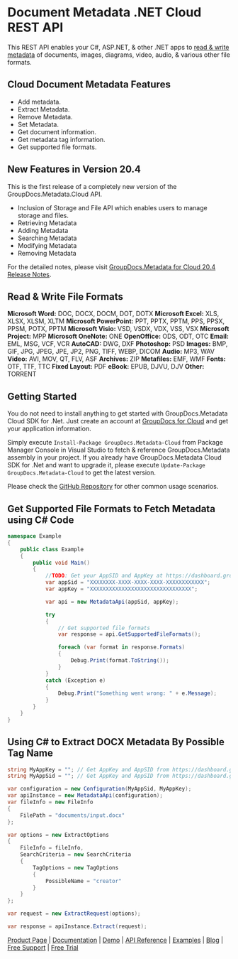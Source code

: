# Document Metadata .NET Cloud REST API

This REST API enables your C#, ASP.NET, & other .NET apps to [read & write metadata](https://products.groupdocs.cloud/metadata/net) of documents, images, diagrams, video, audio, & various other file formats.

## Cloud Document Metadata Features

- Add metadata.
- Extract Metadata.
- Remove Metadata.
- Set Metadata.
- Get document information.
- Get metadata tag information.
- Get supported file formats.

## New Features in Version 20.4

This is the first release of a completely new version of the GroupDocs.Metadata.Cloud API.

- Inclusion of Storage and File API which enables users to manage storage and files.
- Retrieving Metadata
- Adding Metadata
- Searching Metadata
- Modifying Metadata
- Removing Metadata

For the detailed notes, please visit [GroupDocs.Metadata for Cloud 20.4 Release Notes](https://wiki.groupdocs.cloud/metadatacloud/release-notes/2020/groupdocs-metadata-for-cloud-20-4-release-notes/).

## Read & Write File Formats

**Microsoft Word:** DOC, DOCX, DOCM, DOT, DOTX
**Microsoft Excel:** XLS, XLSX, XLSM, XLTM
**Microsoft PowerPoint:** PPT, PPTX, PPTM, PPS, PPSX, PPSM, POTX, PPTM
**Microsoft Visio:** VSD, VSDX, VDX, VSS, VSX
**Microsoft Project:** MPP
**Microsoft OneNote:** ONE
**OpenOffice:** ODS, ODT, OTC
**Email:** EML, MSG, VCF, VCR
**AutoCAD:** DWG, DXF
**Photoshop:** PSD
**Images:** BMP, GIF, JPG, JPEG, JPE, JP2, PNG, TIFF, WEBP, DICOM
**Audio:** MP3, WAV
**Video:** AVI, MOV, QT, FLV, ASF
**Archives:** ZIP
**Metafiles:** EMF, WMF
**Fonts:** OTF, TTF, TTC
**Fixed Layout:** PDF
**eBook:** EPUB, DJVU, DJV
**Other:** TORRENT

## Getting Started

You do not need to install anything to get started with GroupDocs.Metadata Cloud SDK for .Net. Just create an account at [GroupDocs for Cloud](https://dashboard.groupdocs.cloud/#/apps) and get your application information.

Simply execute `Install-Package GroupDocs.Metadata-Cloud` from Package Manager Console in Visual Studio to fetch & reference GroupDocs.Metadata assembly in your project. If you already have GroupDocs.Metadata Cloud SDK for .Net and want to upgrade it, please execute `Update-Package GroupDocs.Metadata-Cloud` to get the latest version.

Please check the [GitHub Repository](https://github.com/groupdocs-metadata-cloud/groupdocs-metadata-cloud-dotnet) for other common usage scenarios.

## Get Supported File Formats to Fetch Metadata using C# Code

```csharp
namespace Example
{
    public class Example
    {
        public void Main()
        {
            //TODO: Get your AppSID and AppKey at https://dashboard.groupdocs.cloud (free registration is required).
            var appSid = "XXXXXXXX-XXXX-XXXX-XXXX-XXXXXXXXXXXX";
            var appKey = "XXXXXXXXXXXXXXXXXXXXXXXXXXXXXXXX";

            var api = new MetadataApi(appSid, appKey);

            try
            {
                // Get supported file formats
                var response = api.GetSupportedFileFormats();

                foreach (var format in response.Formats)
                {
                    Debug.Print(format.ToString());
                }
            }
            catch (Exception e)
            {
                Debug.Print("Something went wrong: " + e.Message);
            }
        }
    }
}
```

## Using C# to Extract DOCX Metadata By Possible Tag Name

```csharp
string MyAppKey = ""; // Get AppKey and AppSID from https://dashboard.groupdocs.cloud
string MyAppSid = ""; // Get AppKey and AppSID from https://dashboard.groupdocs.cloud

var configuration = new Configuration(MyAppSid, MyAppKey);
var apiInstance = new MetadataApi(configuration);
var fileInfo = new FileInfo
{
    FilePath = "documents/input.docx"
};

var options = new ExtractOptions
{
    FileInfo = fileInfo,
    SearchCriteria = new SearchCriteria
    {
        TagOptions = new TagOptions
        {
            PossibleName = "creator"
        }
    }
};

var request = new ExtractRequest(options);

var response = apiInstance.Extract(request);
```

[Product Page](https://products.groupdocs.cloud/metadata/net) | [Documentation](https://wiki.groupdocs.cloud/metadatacloud/) | [Demo](https://products.groupdocs.app/metadata/family) | [API Reference](https://apireference.groupdocs.cloud/metadata/) | [Examples](https://github.com/groupdocs-metadata-cloud/groupdocs-metadata-cloud-dotnet) | [Blog](https://blog.groupdocs.cloud/category/metadata/) | [Free Support](https://forum.groupdocs.cloud/c/metadata) | [Free Trial](https://dashboard.groupdocs.cloud/#/apps)
